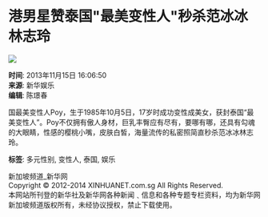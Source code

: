 # 港男星赞泰国"最美变性人"秒杀范冰冰林志玲

![](//news.xinhuanet.com/photo/2013-11/15/125710527_1701n.jpg)

**时间**: 2013年11月15日 16:06:50  
**来源**: 新华娱乐  
**编辑**: 陈璟春  

国最美变性人Poy，生于1985年10月5日，17岁时成功变性成美女，获封泰国“最美变性人”。Poy不仅拥有傲人身材，巨乳丰臀应有尽有，要哪有哪，还具有勾魂的大眼睛，性感的樱桃小嘴，皮肤白皙，海量流传的私密照简直秒杀范冰冰林志玲。

**标签**: 多元性别, 变性人, 泰国, 娱乐

新加坡频道_新华网  
Copyright © 2012-2014 XINHUANET.com.sg All Rights Reserved.  
本网站所刊登的新华社及新华网各种新闻﹑信息和各种专题专栏资料，均为新华网新加坡频道版权所有，未经协议授权，禁止下载使用。
